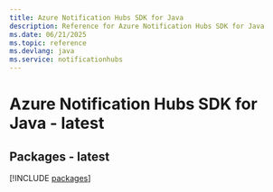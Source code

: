 ```yaml
---
title: Azure Notification Hubs SDK for Java
description: Reference for Azure Notification Hubs SDK for Java
ms.date: 06/21/2025
ms.topic: reference
ms.devlang: java
ms.service: notificationhubs
---
```

# Azure Notification Hubs SDK for Java - latest
## Packages - latest
[!INCLUDE [packages](notification-hubs-index.md)]